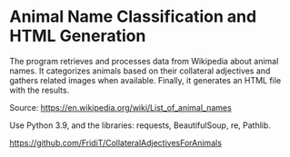 # Animal Name Classification and HTML Generation

The program retrieves and processes data from Wikipedia about animal names. It categorizes animals based on their collateral adjectives and gathers related images when available. Finally, it generates an HTML file with the results.

Source: https://en.wikipedia.org/wiki/List_of_animal_names

Use Python 3.9, and the libraries: requests, BeautifulSoup, re, Pathlib.

https://github.com/FridiT/CollateralAdjectivesForAnimals

